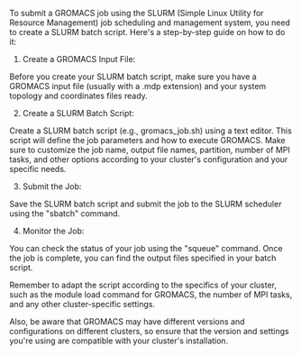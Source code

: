 To submit a GROMACS job using the SLURM (Simple Linux Utility for Resource Management) job scheduling and management system, you need to create a SLURM batch script. Here's a step-by-step guide on how to do it:

1. Create a GROMACS Input File:

Before you create your SLURM batch script, make sure you have a GROMACS input file (usually with a .mdp extension) and your system topology and coordinates files ready.

2. Create a SLURM Batch Script:

Create a SLURM batch script (e.g., gromacs_job.sh) using a text editor. This script will define the job parameters and how to execute GROMACS.
Make sure to customize the job name, output file names, partition, number of MPI tasks, and other options according to your cluster's configuration and your specific needs.

3. Submit the Job:

Save the SLURM batch script and submit the job to the SLURM scheduler using the "sbatch" command.

4. Monitor the Job:

You can check the status of your job using the "squeue" command. Once the job is complete, you can find the output files specified in your batch script.

Remember to adapt the script according to the specifics of your cluster, such as the module load command for GROMACS, the number of MPI tasks, and any other cluster-specific settings.

Also, be aware that GROMACS may have different versions and configurations on different clusters, so ensure that the version and settings you're using are compatible with your cluster's installation.
